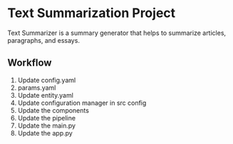 # Text Summarization Project
Text Summarizer is a summary generator that helps to summarize articles, paragraphs, and essays.


## Workflow

1. Update config.yaml 
2. params.yaml
3. Update entity.yaml
4. Update configuration manager in src config
5. Update the components
6. Update the pipeline
7. Update the main.py
8. Update the app.py

